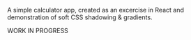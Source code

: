 A simple calculator app, created as an excercise in React and demonstration of soft CSS shadowing & gradients.

WORK IN PROGRESS
